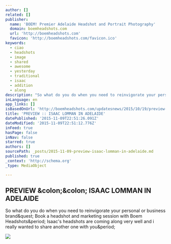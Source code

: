 ```yaml
---
author: []
related: []
publisher:
  name: 'BOEM! Premier Adelaide Headshot and Portrait Photography'
  domain: boemheadshots.com
  url: 'http://boemheadshots.com'
  favicon: 'http://boemheadshots.com/favicon.ico'
keywords:
  - ciao
  - headshots
  - image
  - shared
  - awesome
  - yesterday
  - traditional
  - isaac
  - addition
  - along
description: "So what do you do when you need to reinvigorate your personal or business brand? Book a headshot and marketing session with Boem Headshots. Isaac's headshots are coming along very well and i really wanted to share another one with you."
inLanguage: en
app_links: []
isBasedOnUrl: 'http://boemheadshots.com/updatesnews/2015/10/19/preview-isaac-lomman-in-adelaide'
title: 'PREVIEW :: ISAAC LOMMAN IN ADELAIDE'
datePublished: '2015-11-09T22:51:26.091Z'
dateModified: '2015-11-09T22:51:12.776Z'
inFeed: true
hasPage: false
inNav: false
starred: true
authors: []
sourcePath: _posts/2015-11-09-preview-isaac-lomman-in-adelaide.md
published: true
_context: 'http://schema.org'
_type: MediaObject

---
```

<article style=""><h1>PREVIEW &amp;colon;&amp;colon; ISAAC LOMMAN IN ADELAIDE</h1><p>So what do you do when you need to reinvigorate your personal or business brand&amp;quest; Book a headshot and marketing session with Boem Headshots&amp;period; Isaac's headshots are coming along very well and i really wanted to share another one with you&amp;period;</p><img src="https://static1.squarespace.com/static/512ae5eae4b099777377a98e/512ae5eae4b099777377a997/56246432e4b0b08cacf02d6c/1445225734114/?format=1000w" /></article>